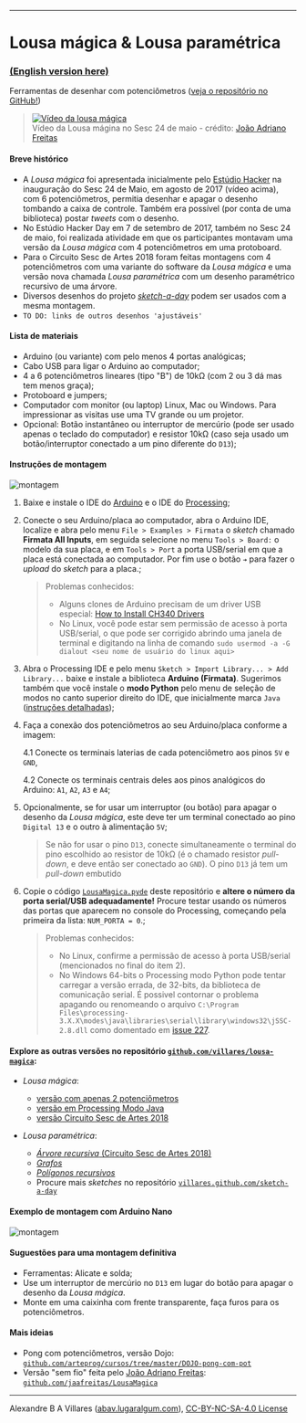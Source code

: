 ----

# Lousa mágica & Lousa paramétrica 

### [(English version here)](/README-EN.md)

Ferramentas de desenhar com potenciômetros ([veja o repositório no GitHub!](https://github.com/villares/lousa-magica/))

> [![Vídeo da lousa mágica](https://img.youtube.com/vi/D5Ha1bhqBuQ/0.jpg)](https://www.youtube.com/watch?v=D5Ha1bhqBuQ)
> <br />Vídeo da Lousa mágina no Sesc 24 de maio - crédito: [João Adriano Freitas](https://github.com/jaafreitas)

#### Breve histórico

* A *Lousa mágica* foi apresentada inicialmente pelo [Estúdio Hacker](http://estudiohacker.io) na inauguração do Sesc 24 de Maio, em agosto de 2017 (vídeo acima), com 6 potenciômetros, permitia desenhar e apagar o desenho tombando a caixa de controle. Também era possível (por conta de uma biblioteca) postar *tweets* com o desenho.
* No Estúdio Hacker Day em 7 de setembro de 2017, também no Sesc 24 de maio, foi realizada atividade em que os participantes montavam uma versão da *Lousa mágica* com 4 potenciômetros em uma protoboard.
* Para o Circuito Sesc de Artes 2018 foram feitas montagens com 4 potenciômetros com uma variante do software da *Lousa mágica* e uma versão nova chamada *Lousa paramétrica* com um desenho paramétrico recursivo de uma árvore.
* Diversos desenhos do projeto [*sketch-a-day*](https://villares.github.com/sketch-a-day) podem ser usados com a mesma montagem.
* `TO DO: links de outros desenhos 'ajustáveis'`

#### Lista de materiais

* Arduino (ou variante) com pelo menos 4 portas analógicas;
* Cabo USB para ligar o Arduino ao computador;
* 4 a 6 potenciômetros lineares (tipo "B") de 10kΩ (com 2 ou 3 dá mas tem menos graça);
* Protoboard e jumpers;
* Computador com monitor (ou laptop) Linux, Mac ou Windows. Para impressionar as visitas use uma TV grande ou um projetor.
* Opcional: Botão instantâneo ou interruptor de mercúrio (pode ser usado apenas o teclado do computador) e resistor 10kΩ (caso seja usado um botão/interruptor conectado a um pino diferente do `D13`);

#### Instruções de montagem

![montagem](assets/montagem-lousa-magica.png)

1. Baixe e instale o IDE do [Arduino](http://arduino.cc) e o IDE do [Processing](http://processing.org);

2. Conecte o seu Arduino/placa ao computador, abra o Arduino IDE, localize e abra pelo menu `File > Examples > Firmata` o *sketch* chamado **Firmata All Inputs**, em seguida selecione no menu `Tools > Board:` o modelo da sua placa, e em `Tools > Port` a porta USB/serial em que a placa está conectada ao computador. Por fim use o botão `➔` para fazer o *upload* do *sketch* para a placa.;

    > Problemas conhecidos:
    > - Alguns clones de Arduino precisam de um driver USB especial: [How to Install CH340 Drivers](https://learn.sparkfun.com/tutorials/how-to-install-ch340-drivers/all#drivers-if-you-need-them)
    > - No Linux, você pode estar sem permissão de acesso à porta USB/serial, o que pode ser corrigido
    > abrindo uma janela de terminal e digitando na linha de comando `sudo usermod -a -G dialout <seu nome de usuário do linux aqui>`

3. Abra o Processing IDE e pelo menu `Sketch > Import Library... > Add Library...` baixe e instale a biblioteca **Arduino (Firmata)**. Sugerimos também que você instale o **modo Python** pelo menu de seleção de modos no canto superior direito do IDE, que inicialmente marca `Java` ([instruções detalhadas](https://github.com/villares/villares.github.io/blob/master/como-instalar-o-processing-modo-python/index.md));

4. Faça a conexão dos potenciômetros ao seu Arduino/placa conforme a imagem:

    4.1 Conecte os terminais laterias de cada potenciômetro aos pinos `5V` e `GND`,

    4.2 Conecte os terminais centrais deles aos pinos analógicos do Arduino: `A1`, `A2`, `A3` e `A4`;

5. Opcionalmente, se for usar um interruptor (ou botão) para apagar o desenho da *Lousa mágica*, este deve ter um terminal conectado ao pino `Digital 13` e o outro à alimentação `5V`;

    > Se não for usar o pino `D13`,  conecte simultaneamente o terminal do pino escolhido ao resistor de 10kΩ (é o chamado resistor  *pull-down*, e deve então ser conectado ao `GND`). O pino `D13` já tem um *pull-down* embutido

6. Copie o código [`LousaMagica.pyde`](LousaMagica/LousaMagica.pyde) deste repositório e **altere o número da porta serial/USB adequadamente!** Procure testar usando os números das portas que aparecem no console do Processing, começando pela primeira da lista: `NUM_PORTA = 0`.;

    > Problemas conhecidos:
    > - No Linux, confirme a permissão de acesso à porta USB/serial (mencionados no final do item 2).
    > - No Windows 64-bits o Processing modo Python pode tentar carregar a versão errada, de 32-bits, da biblioteca de comunicação serial. É possivel contornar o problema apagando ou renomeando o arquivo `C:\Program Files\processing-3.X.X\modes\java\libraries\serial\library\windows32\jSSC-2.8.dll` como domentado em [issue 227](https://github.com/jdf/Processing.py-Bugs/issues/227).

#### Explore as outras versões no repositório  [`github.com/villares/lousa-magica`](https://github.com/villares/lousa-magica/):

  * *Lousa mágica*: 
    - [versão com apenas 2 potenciômetros](https://github.com/villares/lousa-magica/tree/master/LousaMagica2pots)
    - [versão em Processing Modo Java](https://github.com/villares/lousa-magica/tree/master/LousaMagica_java)
    - [versão Circuito Sesc de Artes 2018](https://github.com/villares/lousa-magica/tree/master//lousa_magica_versao_circuito_sesc)

  * *Lousa paramétrica*:  
    - [*Árvore recursiva* (Circuito Sesc de Artes 2018)](https://github.com/villares/lousa-magica/tree/master/lousa_parametrica_arvore_circuito_sesc)
    - [*Grafos*](https://github.com/villares/lousa-magica/tree/master/lousa_parametrica_grafos)
    - [*Polígonos recursivos*](https://github.com/villares/lousa-magica/tree/master/lousa_parametrica_poligonos_recursivos)
    - Procure mais *sketches* no repositório [`villares.github.com/sketch-a-day`](https://villares.github.com/sketch-a-day)

#### Exemplo de montagem com Arduino Nano

![montagem](assets/montagem2.png)

#### Suguestões para uma montagem definitiva

* Ferramentas: Alicate e solda;
* Use um interruptor de mercúrio no `D13` em lugar do botão para apagar o desenho da *Lousa mágica*.
* Monte em uma caixinha com frente transparente, faça furos para os potenciômetros.

#### Mais ideias

* Pong com potenciômetros, versão Dojo: [`github.com/arteprog/cursos/tree/master/DOJO-pong-com-pot`](https://github.com/arteprog/cursos/tree/master/DOJO-pong-com-pot)
* Versão "sem fio" feita pelo [João Adriano Freitas](https://github.com/jaafreitas): [`github.com/jaafreitas/LousaMagica`](https://github.com/jaafreitas/LousaMagica)

----

Alexandre B A Villares ([abav.lugaralgum.com](https://abav.lugaralgum.com)), [CC-BY-NC-SA-4.0 License](https://creativecommons.org/licenses/by-nc-sa/4.0/)
